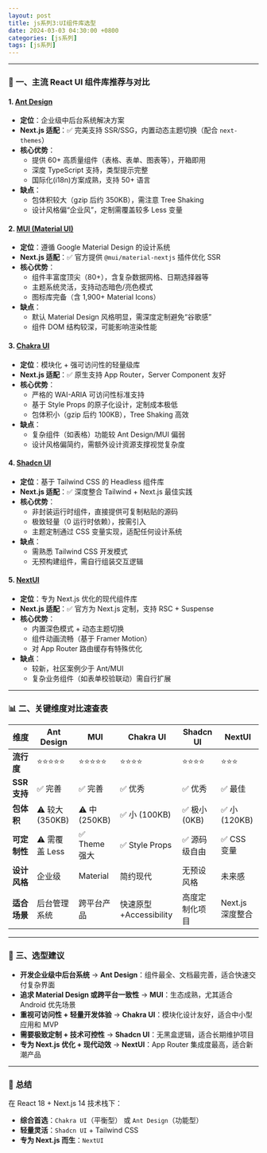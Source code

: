 ```yaml
---
layout: post
title: js系列3:UI组件库选型
date: 2024-03-03 04:30:00 +0800
categories: [js系列]
tags: [js系列]
---
```



---

### 🧩 **一、主流 React UI 组件库推荐与对比**

#### 1. **[Ant Design](https://ant.design/)**  
- **定位**：企业级中后台系统解决方案  
- **Next.js 适配**：✅ 完美支持 SSR/SSG，内置动态主题切换（配合 `next-themes`）  
- **核心优势**：  
  - 提供 60+ 高质量组件（表格、表单、图表等），开箱即用  
  - 深度 TypeScript 支持，类型提示完整  
  - 国际化(i18n)方案成熟，支持 50+ 语言  
- **缺点**：  
  - 包体积较大（gzip 后约 350KB），需注意 Tree Shaking  
  - 设计风格偏“企业风”，定制需覆盖较多 Less 变量  

#### 2. **[MUI (Material UI)](https://mui.com/)**  
- **定位**：遵循 Google Material Design 的设计系统  
- **Next.js 适配**：✅ 官方提供 `@mui/material-nextjs` 插件优化 SSR  
- **核心优势**：  
  - 组件丰富度顶尖（80+），含复杂数据网格、日期选择器等  
  - 主题系统灵活，支持动态暗色/亮色模式  
  - 图标库完备（含 1,900+ Material Icons）  
- **缺点**：  
  - 默认 Material Design 风格明显，需深度定制避免“谷歌感”  
  - 组件 DOM 结构较深，可能影响渲染性能  

#### 3. **[Chakra UI](https://chakra-ui.com/)**  
- **定位**：模块化 + 强可访问性的轻量级库  
- **Next.js 适配**：✅ 原生支持 App Router，Server Component 友好  
- **核心优势**：  
  - 严格的 WAI-ARIA 可访问性标准支持  
  - 基于 Style Props 的原子化设计，定制成本极低  
  - 包体积小（gzip 后约 100KB），Tree Shaking 高效  
- **缺点**：  
  - 复杂组件（如表格）功能较 Ant Design/MUI 偏弱  
  - 设计风格偏简约，需额外设计资源支撑视觉复杂度  

#### 4. **[Shadcn UI](https://ui.shadcn.com/)**  
- **定位**：基于 Tailwind CSS 的 Headless 组件库  
- **Next.js 适配**：✅ 深度整合 Tailwind + Next.js 最佳实践  
- **核心优势**：  
  - 非封装运行时组件，直接提供可复制粘贴的源码  
  - 极致轻量（0 运行时依赖），按需引入  
  - 主题定制通过 CSS 变量实现，适配任何设计系统  
- **缺点**：  
  - 需熟悉 Tailwind CSS 开发模式  
  - 无预构建组件，需自行组装交互逻辑  

#### 5. **[NextUI](https://nextui.org/)**  
- **定位**：专为 Next.js 优化的现代组件库  
- **Next.js 适配**：✅ 官方为 Next.js 定制，支持 RSC + Suspense  
- **核心优势**：  
  - 内置深色模式 + 动态主题切换  
  - 组件动画流畅（基于 Framer Motion）  
  - 对 App Router 路由缓存有特殊优化  
- **缺点**：  
  - 较新，社区案例少于 Ant/MUI  
  - 复杂业务组件（如表单校验联动）需自行扩展  

---

### 📊 **二、关键维度对比速查表**
| **维度**         | Ant Design       | MUI             | Chakra UI       | Shadcn UI       | NextUI          |
|------------------|------------------|-----------------|-----------------|-----------------|-----------------|
| **流行度**       | ⭐⭐⭐⭐⭐           | ⭐⭐⭐⭐⭐          | ⭐⭐⭐⭐           | ⭐⭐⭐⭐           | ⭐⭐⭐            |
| **SSR 支持**     | ✅ 完善           | ✅ 完善          | ✅ 优秀          | ✅ 优秀          | ✅ 最佳          |
| **包体积**       | ⚠️ 较大 (350KB)  | ⚠️ 中 (250KB)   | ✅ 小 (100KB)   | ✅ 极小 (0KB)    | ✅ 小 (120KB)   |
| **可定制性**     | ⚠️ 需覆盖 Less    | ✅ Theme 强大    | ✅ Style Props   | ✅ 源码级自由    | ✅ CSS 变量      |
| **设计风格**     | 企业级           | Material        | 简约现代        | 无预设风格      | 未来感          |
| **适合场景**     | 后台管理系统     | 跨平台产品      | 快速原型+Accessibility | 高度定制化项目  | Next.js 深度整合 |

---

### 🎯 **三、选型建议**
- **开发企业级中后台系统** → **Ant Design**：组件最全、文档最完善，适合快速交付复杂界面  
- **追求 Material Design 或跨平台一致性** → **MUI**：生态成熟，尤其适合 Android 优先场景  
- **重视可访问性 + 轻量开发体验** → **Chakra UI**：模块化设计友好，适合中小型应用和 MVP  
- **需要极致定制 + 技术可控性** → **Shadcn UI**：无黑盒逻辑，适合长期维护项目  
- **专为 Next.js 优化 + 现代动效** → **NextUI**：App Router 集成度最高，适合新潮产品  

---

### 💎 **总结**
在 React 18 + Next.js 14 技术栈下：
- **综合首选**：`Chakra UI`（平衡型） 或 `Ant Design`（功能型）  
- **轻量灵活**：`Shadcn UI` + Tailwind CSS  
- **专为 Next.js 而生**：`NextUI`  

